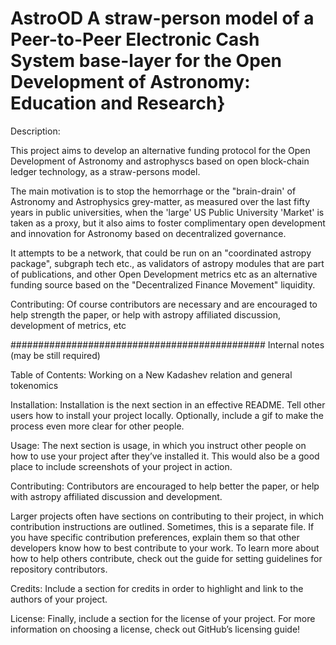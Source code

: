 # AstroOD A straw-person model of a Peer-to-Peer Electronic Cash System base-layer for the Open Development of Astronomy: Education and Research}

Description:

This project aims to develop an alternative funding protocol for the Open Development
of Astronomy and astrophyscs based on open block-chain ledger technology, as a straw-persons model.

The main motivation is to stop the hemorrhage or the "brain-drain' of
Astronomy and Astrophysics grey-matter, as measured over the last
fifty years in public universities, when the 'large' US Public University
'Market' is taken as a proxy, but it also aims to foster complimentary
open development and innovation for Astronomy based on decentralized
governance.


It attempts to be a network, that could be run on an "coordinated astropy package", subgraph tech etc.,  as validators of astropy modules that are
part of publications, and other Open Development metrics etc as an alternative funding source based on the "Decentralized Finance
Movement" liquidity. 

Contributing: Of course contributors are necessary and are encouraged to help strength the paper, or help with astropy affiliated discussion, development of metrics, etc

##############################################
Internal notes (may be still required)

Table of Contents: Working on a New Kadashev relation and general tokenomics

Installation: Installation is the next section in an effective README. Tell other users how to install your project locally. Optionally, include a gif to make the process even more clear for other people.

Usage: The next section is usage, in which you instruct other people on how to use your project after they’ve installed it. This would also be a good place to include screenshots of your project in action.

Contributing: Contributors are encouraged to help better the paper, or help with astropy affiliated discussion and development.

Larger projects often have sections on contributing to their project, in which contribution instructions are outlined. Sometimes, this is a separate file. If you have specific contribution preferences, explain them so that other developers know how to best contribute to your work. To learn more about how to help others contribute, check out the guide for setting guidelines for repository contributors.

Credits: Include a section for credits in order to highlight and link to the authors of your project.

License: Finally, include a section for the license of your project. For more information on choosing a license, check out GitHub’s licensing guide!
